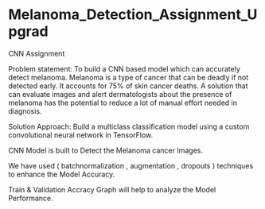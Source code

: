 # Melanoma_Detection_Assignment_Upgrad
CNN Assignment


Problem statement: To build a CNN based model which can accurately detect melanoma. Melanoma is a type of cancer that can be deadly if not detected early. It accounts for 75% of skin cancer deaths. A solution that can evaluate images and alert dermatologists about the presence of melanoma has the potential to reduce a lot of manual effort needed in diagnosis. 

Solution Approach: 
Build a multiclass classification model using a custom convolutional neural network in TensorFlow. 


CNN Model is built to Detect the Melanoma cancer Images.

We have used ( batchnormalization , augmentation , dropouts ) techniques to enhance the Model Accuracy.

Train & Validation Accracy Graph will help to analyze the Model Performance.

